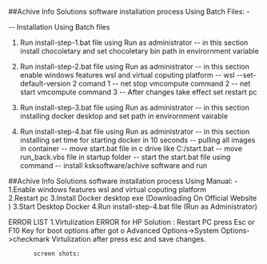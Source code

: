 ##Achive Info Solutions software installation process Using Batch Files: -

-- Installation Using Batch files

1. Run install-step-1.bat file using Run as administrator
   -- in this section install chocoletary and set chocoletary bin path in envirornment variable

2. Run install-step-2.bat file using Run as administrator
   -- in this section enable windows features wsl and virtual coputing platform 
   -- wsl --set-default-version 2 comand 1
   -- net stop vmcompute command 2
   -- net start vmcompute   command 3
   -- After changes take effect set restart pc

3. Run install-step-3.bat file using Run as administrator
   -- in this section installing docker desktop and set path in envirornment vairable

4. Run install-step-4.bat file using Run as administrator
   -- in this section installing set time for starting docker in  10 seconds
   -- pulling all images in container
   -- move start.bat file in c drive like C:/start.bat
   -- move run_back.vbs file in startup folder
   -- start the start.bat file using command
   -- install ksksoftware/achive software and run

##Achive Info Solutions software installation process Using Manual: -
1.Enable windows features wsl and virtual coputing platform  
2.Restart pc
3.Install Docker desktop exe (Downloading On Official Website )
3.Start Desktop Docker
4.Run install-step-4.bat file (Run as Administrator)


ERROR LIST
1.Virtulization ERROR for HP
Solution : Restart PC press Esc or F10 Key for boot options after got o 
           Advanced Options->System Options->checkmark Virtulization 
           after press esc and save changes.

           screen shots:












